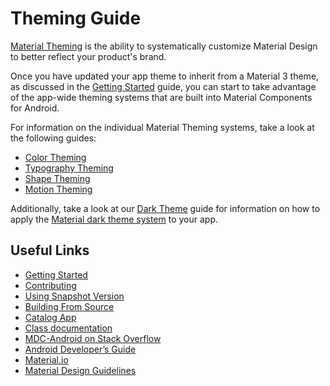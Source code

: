 <!--docs:
title: "Theming Guide"
layout: landing
section: docs
path: /docs/theming-guide/
-->

# Theming Guide

[Material Theming](https://material.io/go/design-theming) is the ability to
systematically customize Material Design to better reflect your product's
brand.

Once you have updated your app theme to inherit from a Material 3 theme, as
discussed in the [Getting Started](getting-started.md) guide, you can start to
take advantage of the app-wide theming systems that are built into Material
Components for Android.

For information on the individual Material Theming systems, take a look at the
following guides:

*   [Color Theming](theming/Color.md)
*   [Typography Theming](theming/Typography.md)
*   [Shape Theming](theming/Shape.md)
*   [Motion Theming](theming/Motion.md)

Additionally, take a look at our [Dark Theme](theming/Dark.md) guide for
information on how to apply the
[Material dark theme system](https://material.io/design/color/dark-theme.html)
to your app.

## Useful Links

-   [Getting Started](getting-started.md)
-   [Contributing](contributing.md)
-   [Using Snapshot Version](using-snapshot-version.md)
-   [Building From Source](building-from-source.md)
-   [Catalog App](catalog-app.md)
-   [Class documentation](https://developer.android.com/reference/com/google/android/material/classes)
-   [MDC-Android on Stack Overflow](https://www.stackoverflow.com/questions/tagged/material-components+android)
-   [Android Developer’s Guide](https://developer.android.com/training/material/index.html)
-   [Material.io](https://www.material.io)
-   [Material Design Guidelines](https://material.google.com)
